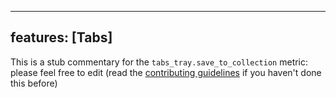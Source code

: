 
---
features: [Tabs]
---

This is a stub commentary for the `tabs_tray.save_to_collection` metric: please feel free to edit (read the
[contributing guidelines](https://github.com/mozilla/glean-annotations/blob/main/CONTRIBUTING.md)
if you haven't done this before)
